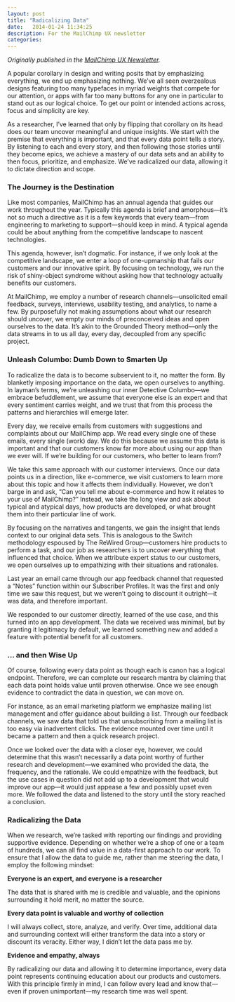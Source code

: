 ```yaml
---
layout: post
title: "Radicalizing Data"
date:   2014-01-24 11:34:25
description: For the MailChimp UX newsletter
categories:
---
```

_Originally published in the [MailChimp UX Newsletter](http://us5.campaign-archive1.com/?awesome=no&u=7e093c5cf4&id=361d158320)._

A popular corollary in design and writing posits that by emphasizing everything, we end up emphasizing nothing. We’ve all seen overzealous designs featuring too many typefaces in myriad weights that compete for our attention, or apps with far too many buttons for any one in particular to stand out as our logical choice. To get our point or intended actions across, focus and simplicity are key.

As a researcher, I’ve learned that only by flipping that corollary on its head does our team uncover meaningful and unique insights. We start with the premise that everything is important, and that every data point tells a story. By listening to each and every story, and then following those stories until they become epics, we achieve a mastery of our data sets and an ability to then focus, prioritize, and emphasize. We’ve radicalized our data, allowing it to dictate direction and scope.

### The Journey is the Destination

Like most companies, MailChimp has an annual agenda that guides our work throughout the year. Typically this agenda is brief and amorphous—it’s not so much a directive as it is a few keywords that every team—from engineering to marketing to support—should keep in mind. A typical agenda could be about anything from the competitive landscape to nascent technologies.

This agenda, however, isn’t dogmatic. For instance, if we only look at the competitive landscape, we enter a loop of one-upmanship that fails our customers and our innovative spirit. By focusing on technology, we run the risk of shiny-object syndrome without asking how that technology actually benefits our customers.

At MailChimp, we employ a number of research channels—unsolicited email feedback, surveys, interviews, usability testing, and analytics, to name a few. By purposefully not making assumptions about what our research should uncover, we empty our minds of preconceived ideas and open ourselves to the data. It’s akin to the Grounded Theory method—only the data streams in to us all day, every day, decoupled from any specific project.

### Unleash Columbo: Dumb Down to Smarten Up

To radicalize the data is to become subservient to it, no matter the form. By blanketly imposing importance on the data, we open ourselves to anything. In layman’s terms, we’re unleashing our inner Detective Columbo—we embrace befuddlement, we assume that everyone else is an expert and that every sentiment carries weight, and we trust that from this process the patterns and hierarchies will emerge later.

Every day, we receive emails from customers with suggestions and complaints about our MailChimp app. We read every single one of these emails, every single (work) day. We do this because we assume this data is important and that our customers know far more about using our app than we ever will. If we’re building for our customers, who better to learn from?

We take this same approach with our customer interviews. Once our data points us in a direction, like e-commerce, we visit customers to learn more about this topic and how it affects them individually. However, we don’t barge in and ask, “Can you tell me about e-commerce and how it relates to your use of MailChimp?” Instead, we take the long view and ask about typical and atypical days, how products are developed, or what brought them into their particular line of work.

By focusing on the narratives and tangents, we gain the insight that lends context to our original data sets. This is analogous to the Switch methodology espoused by The ReWired Group—customers hire products to perform a task, and our job as researchers is to uncover everything that influenced that choice. When we attribute expert status to our customers, we open ourselves up to empathizing with their situations and rationales.

Last year an email came through our app feedback channel that requested a “Notes” function within our Subscriber Profiles. It was the first and only time we saw this request, but we weren’t going to discount it outright—it was data, and therefore important.

We responded to our customer directly, learned of the use case, and this turned into an app development. The data we received was minimal, but by granting it legitimacy by default, we learned something new and added a feature with potential benefit for all customers.

### … and then Wise Up

Of course, following every data point as though each is canon has a logical endpoint. Therefore, we can complete our research mantra by claiming that each data point holds value until proven otherwise. Once we see enough evidence to contradict the data in question, we can move on.

For instance, as an email marketing platform we emphasize mailing list management and offer guidance about building a list. Through our feedback channels, we saw data that told us that unsubscribing from a mailing list is too easy via inadvertent clicks. The evidence mounted over time until it became a pattern and then a quick research project.

Once we looked over the data with a closer eye, however, we could determine that this wasn’t necessarily a data point worthy of further research and development—we examined who provided the data, the frequency, and the rationale. We could empathize with the feedback, but the use cases in question did not add up to a development that would improve our app—it would just appease a few and possibly upset even more. We followed the data and listened to the story until the story reached a conclusion.

### Radicalizing the Data

When we research, we’re tasked with reporting our findings and providing supportive evidence. Depending on whether we’re a shop of one or a team of hundreds, we can all find value in a data-first approach to our work. To ensure that I allow the data to guide me, rather than me steering the data, I employ the following mindset:

**Everyone is an expert, and everyone is a researcher**

The data that is shared with me is credible and valuable, and the opinions surrounding it hold merit, no matter the source.

**Every data point is valuable and worthy of collection**

I will always collect, store, analyze, and verify. Over time, additional data and surrounding context will either transform the data into a story or discount its veracity. Either way, I didn’t let the data pass me by.

**Evidence and empathy, always**

By radicalizing our data and allowing it to determine importance, every data point represents continuing education about our products and customers. With this principle firmly in mind, I can follow every lead and know that—even if proven unimportant—my research time was well spent.
